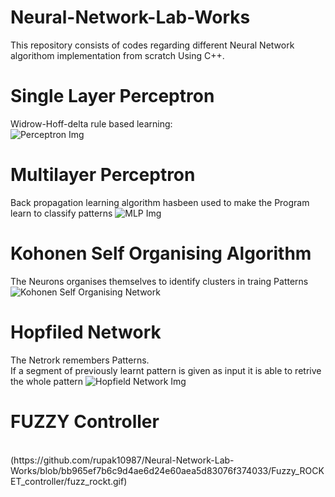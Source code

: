 # Neural-Network-Lab-Works
This repository consists of codes regarding different Neural Network algorithom implementation from scratch Using C++.</br>
# Single Layer Perceptron
Widrow-Hoff-delta rule based learning:<br />
![Perceptron Img](https://github.com/rupak10987/Neural-Network-Lab-Works/blob/64b91d8498f1566452cf05c0360c843a3aa916d4/Perceptron_A_single_Layer_Neuron_model/ss.PNG)<br />

# Multilayer Perceptron 
Back propagation learning algorithm hasbeen used to make the Program learn to classify patterns
![MLP Img](https://github.com/rupak10987/Neural-Network-Lab-Works/blob/64b91d8498f1566452cf05c0360c843a3aa916d4/NEURAL_NET_VISUALIZATION_MLP/ss.PNG)
<br />

# Kohonen Self Organising Algorithm
The Neurons organises themselves to identify clusters in traing Patterns</br>
![Kohonen Self Organising Network](https://github.com/rupak10987/Neural-Network-Lab-Works/blob/64b91d8498f1566452cf05c0360c843a3aa916d4/Kohonen%20Self%20Organising%20Network/ss.PNG)<br />

# Hopfiled Network
The Netrork remembers Patterns. </br>
If a segment of previously learnt pattern is given as input it is able to retrive the whole pattern
![Hopfield Network Img](https://github.com/rupak10987/Neural-Network-Lab-Works/blob/64b91d8498f1566452cf05c0360c843a3aa916d4/HOPFIELD%20network/ss.PNG)
<br />
# FUZZY Controller
<br />
(https://github.com/rupak10987/Neural-Network-Lab-Works/blob/bb965ef7b6c9d4ae6d24e60aea5d83076f374033/Fuzzy_ROCKET_controller/fuzz_rockt.gif)


